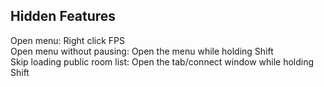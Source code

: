 ## Hidden Features

Open menu: Right click FPS  
Open menu without pausing: Open the menu while holding Shift  
Skip loading public room list: Open the tab/connect window while holding Shift